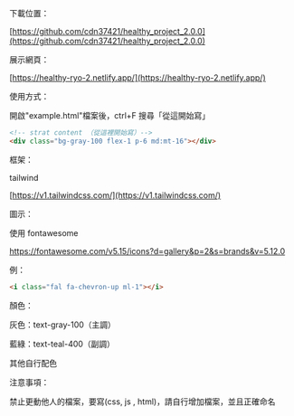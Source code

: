 下載位置：

[https://github.com/cdn37421/healthy_project_2.0.0](https://github.com/cdn37421/healthy_project_2.0.0)

展示網頁：

[https://healthy-ryo-2.netlify.app/](https://healthy-ryo-2.netlify.app/)

使用方式：

開啟"example.html"檔案後，ctrl+F 搜尋「從這開始寫」

```html
<!-- strat content （從這裡開始寫）-->
<div class="bg-gray-100 flex-1 p-6 md:mt-16"></div>
```

框架：

tailwind

[https://v1.tailwindcss.com/](https://v1.tailwindcss.com/)

圖示：

使用 fontawesome

https://fontawesome.com/v5.15/icons?d=gallery&p=2&s=brands&v=5.12.0

例：

```html
<i class="fal fa-chevron-up ml-1"></i>
```

顏色：

灰色：text-gray-100（主調）

藍綠：text-teal-400（副調）

其他自行配色

注意事項：

禁止更動他人的檔案，要寫(css, js , html)，請自行增加檔案，並且正確命名
